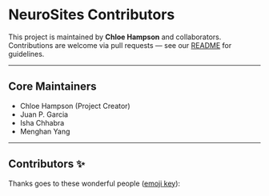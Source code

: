 # NeuroSites Contributors

This project is maintained by **Chloe Hampson** and collaborators.  
Contributions are welcome via pull requests — see our [README](README.md) for guidelines.

---

## Core Maintainers
- Chloe Hampson (Project Creator)
- Juan P. Garcia
- Isha Chhabra
- Menghan Yang

---

## Contributors ✨

Thanks goes to these wonderful people ([emoji key](https://allcontributors.org/docs/en/emoji-key)):

<!-- ALL-CONTRIBUTORS-LIST:START - Do not remove or modify this section -->
<!-- prettier-ignore-start -->
<!-- markdownlint-disable -->
<!-- ALL-CONTRIBUTORS-LIST:END -->
<!-- markdownlint-enable -->
<!-- prettier-ignore-end -->
